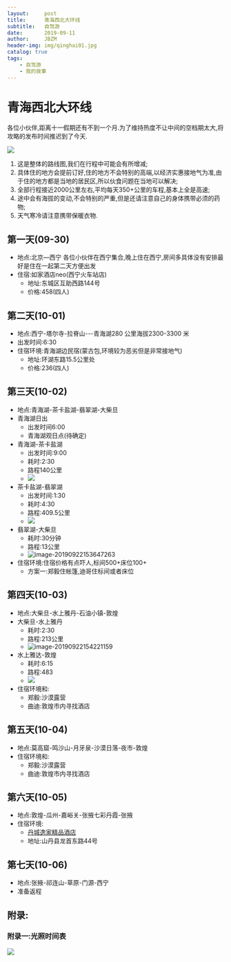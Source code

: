 ```yaml
---
layout:     post
title:      青海西北大环线
subtitle:   自驾游
date:       2019-09-11
author:     JBZM
header-img: img/qinghai01.jpg
catalog: true
tags:
    - 自驾游
    - 我的故事
---
```

# 青海西北大环线

各位小伙伴,距离十一假期还有不到一个月.为了维持热度不让中间的空档期太大,将攻略的发布时间推迟到了今天.

![](https://tva1.sinaimg.cn/large/006y8mN6ly1g6c94h2w0fj31m90u0nfv.jpg)

1. 这是整体的路线图,我们在行程中可能会有所增减;
2. 具体住的地方会提前订好,住的地方不会特别的高端,以经济实惠接地气为准,由于住的地方都是当地的居民区,所以伙食问题在当地可以解决;
3. 全部行程接近2000公里左右,平均每天350+公里的车程,基本上全是高速;
4. 途中会有海拔的变动,不会特别的严重,但是还请注意自己的身体携带必须的药物;
5. 天气寒冷请注意携带保暖衣物.

## 第一天(09-30)
- 地点:北京—西宁
	各位小伙伴在西宁集合,晚上住在西宁,房间多具体没有安排最好是住在一起第二天方便出发	
- 住宿:如家酒店neo(西宁火车站店)
  - 地址:东城区互助西路144号
  - 价格:458(四人)


## 第二天(10-01)
- 地点:西宁-塔尔寺-拉脊山---青海湖280 公里海拔2300-3300 米
- 出发时间:6:30
- 住宿环境:青海湖边民宿(蒙古包,环境较为恶劣但是非常接地气)
  - 地址:环湖东路15.5公里处
  - 价格:236(四人)

## 第三天(10-02)

- 地点:青海湖-茶卡盐湖-翡翠湖-大柴旦
- 青海湖日出
  - 出发时间6:00
  - 青海湖观日点(待确定)
- 青海湖-茶卡盐湖
  - 出发时间:9:00
  - 耗时:2:30
  - 路程140公里
  - ![](https://tva1.sinaimg.cn/large/006y8mN6ly1g78bm5yghzj30dc056q38.jpg)
- 茶卡盐湖-翡翠湖
  - 出发时间:1:30
  - 耗时:4:30
  - 路程:409.5公里
  - ![](https://tva1.sinaimg.cn/large/006y8mN6ly1g78c1xgmw7j30dc058glx.jpg)
- 翡翠湖-大柴旦
  - 耗时:30分钟
  - 路程:13公里
  - ![image-20190922153647263](https://tva1.sinaimg.cn/large/006y8mN6ly1g78putjddmj30dc05a74j.jpg)
- 住宿环境:住宿价格有点吓人,标间500+床位100+
  - 方案一:郑毅住帐篷,迪哥住标间或者床位

## 第四天(10-03)

- 地点:大柴旦-水上雅丹-石油小镇-敦煌
- 大柴旦-水上雅丹
  - 耗时:2:30
  - 路程:213公里
  - ![image-20190922154221159](https://tva1.sinaimg.cn/large/006y8mN6ly1g78pu9jtqkj30d803qt8q.jpg)
- 水上雅达-敦煌
  - 耗时:6:15
  - 路程:483
  - ![](https://tva1.sinaimg.cn/large/006y8mN6ly1g78cccwrq5j30do03iwel.jpg)
- 住宿环境和:
  - 郑毅:沙漠露营
  - 曲迪:敦煌市内寻找酒店

## 第五天(10-04)

- 地点:莫高窟-鸣沙山-月牙泉-沙漠日落-夜市-敦煌
- 住宿环境和:
  - 郑毅:沙漠露营
  - 曲迪:敦煌市内寻找酒店

## 第六天(10-05)

- 地点:敦煌-瓜州-嘉峪关-张掖七彩丹霞-张掖
- 住宿环境:
  - [丹城逸家精品酒店](https://hotel.meituan.com/97866753/?ci=1569166031504&co=1569252431504)
  - 地址:山丹县龙首东路44号

## 第七天(10-06)

- 地点:张掖-祁连山-草原-门源-西宁
- 准备返程

## 附录:

### 附录一:光照时间表

![](https://tva1.sinaimg.cn/large/006y8mN6ly1g78buvhq46j31240jmq81.jpg)
